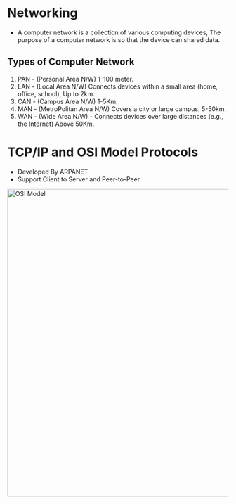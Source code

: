 # Networking
- A computer network is a collection of various computing devices, The purpose of a computer network is so that the device can shared data.

## Types of Computer Network
1. PAN - (Personal Area N/W) 1-100 meter.
2. LAN - (Local Area N/W) Connects devices within a small area (home, office, school), Up to 2km.
3. CAN - (Campus Area N/W) 1-5Km.
4. MAN - (MetroPolitan Area N/W)  Covers a city or large campus, 5-50km.
5. WAN - (Wide Area N/W) - Connects devices over large distances (e.g., the Internet) Above 50Km.

# TCP/IP and OSI Model Protocols
- Developed By ARPANET
- Support Client to Server and Peer-to-Peer
<img src="https://cdn.bunny.pictures/images/What-is-the-OSI-model-and-encapsulation-vs-TCP-IP.png" alt="OSI Model" width="700">




